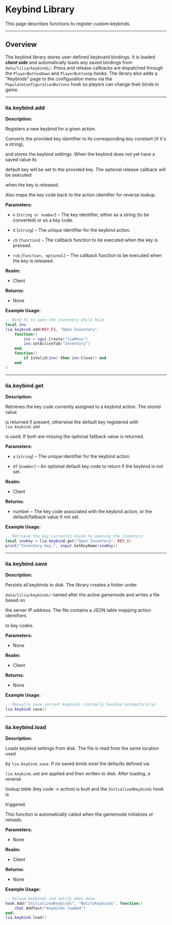 # Keybind Library

This page describes functions to register custom keybinds.

---

## Overview

The keybind library stores user-defined keyboard bindings. It is loaded **client side** and automatically loads any saved bindings from `data/lilia/keybinds/`. Press and release callbacks are dispatched through the `PlayerButtonDown` and `PlayerButtonUp` hooks. The library also adds a "Keybinds" page to the configuration menu via the `PopulateConfigurationButtons` hook so players can change their binds in game.

---

### lia.keybind.add

**Description:**

Registers a new keybind for a given action.

Converts the provided key identifier to its corresponding key constant (if it's a string),

and stores the keybind settings. When the keybind does not yet have a saved value its

default key will be set to the provided key.  The optional release callback will be executed

when the key is released.

Also maps the key code back to the action identifier for reverse lookup.

**Parameters:**

* `k` (`string or number`) – The key identifier, either as a string (to be converted) or as a key code.


* `d` (`string`) – The unique identifier for the keybind action.


* `cb` (`function`) – The callback function to be executed when the key is pressed.


* `rcb` (`function, optional`) – The callback function to be executed when the key is released.


**Realm:**

* Client


**Returns:**

* None


**Example Usage:**

```lua
-- Bind F1 to open the inventory while held
local inv
lia.keybind.add(KEY_F1, "Open Inventory",
    function()
        inv = vgui.Create("liaMenu")
        inv:setActiveTab("Inventory")
    end,
    function()
        if IsValid(inv) then inv:Close() end
    end
)
```

---

### lia.keybind.get

**Description:**

Retrieves the key code currently assigned to a keybind action.  The stored value

is returned if present, otherwise the default key registered with `lia.keybind.add`

is used.  If both are missing the optional fallback value is returned.

**Parameters:**

* `a` (`string`) – The unique identifier for the keybind action.


* `df` (`number`) – An optional default key code to return if the keybind is not set.


**Realm:**

* Client


**Returns:**

* number – The key code associated with the keybind action, or the default/fallback value if not set.


**Example Usage:**

```lua
-- Retrieve the key currently bound to opening the inventory
local invKey = lia.keybind.get("Open Inventory", KEY_I)
print("Inventory key:", input.GetKeyName(invKey))
```

---

### lia.keybind.save

**Description:**

Persists all keybinds to disk. The library creates a folder under

`data/lilia/keybinds/` named after the active gamemode and writes a file based on

the server IP address.  The file contains a JSON table mapping action identifiers

to key codes.

**Parameters:**

* None


**Realm:**

* Client


**Returns:**

* None


**Example Usage:**

```lua
-- Manually save current keybinds (normally handled automatically)
lia.keybind.save()
```

---

### lia.keybind.load

**Description:**

Loads keybind settings from disk.  The file is read from the same location used

by `lia.keybind.save`.  If no saved binds exist the defaults defined via

`lia.keybind.add` are applied and then written to disk.  After loading, a reverse

lookup table (key code → action) is built and the `InitializedKeybinds` hook is

triggered.

This function is automatically called when the gamemode initializes or reloads.

**Parameters:**

* None


**Realm:**

* Client


**Returns:**

* None


**Example Usage:**

```lua
-- Reload keybinds and notify when done
hook.Add("InitializedKeybinds", "NotifyKeybinds", function()
    chat.AddText("Keybinds loaded")
end)
lia.keybind.load()
```

